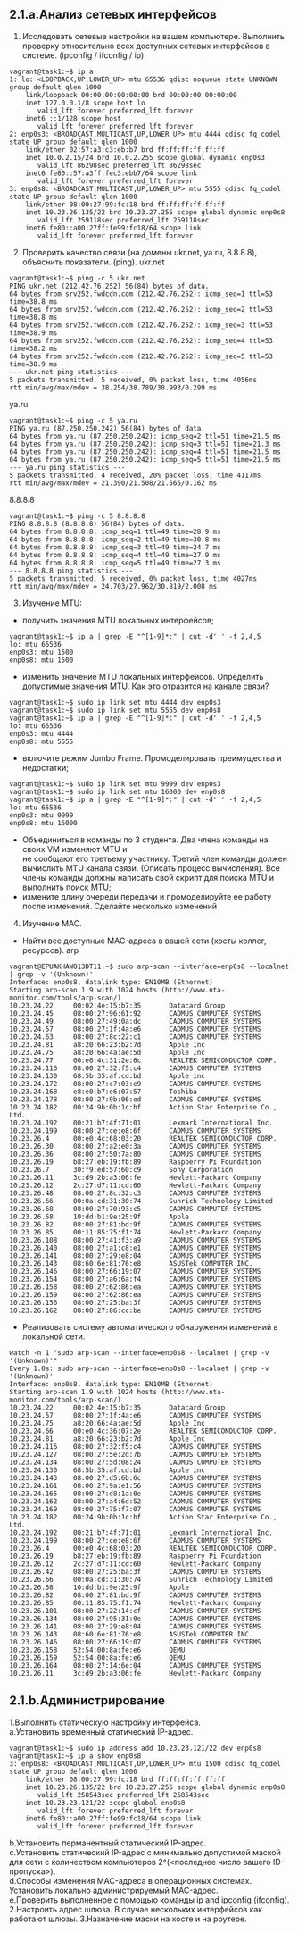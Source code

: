 ## 2.1.a.Анализ сетевых интерфейсов
1) Исследовать сетевые настройки на вашем компьютере. Выполнить проверку относительно 
всех доступных сетевых интерфейсов в системе. (ipconfig / ifconfig / ip).
```
vagrant@task1:~$ ip a
1: lo: <LOOPBACK,UP,LOWER_UP> mtu 65536 qdisc noqueue state UNKNOWN group default qlen 1000
    link/loopback 00:00:00:00:00:00 brd 00:00:00:00:00:00
    inet 127.0.0.1/8 scope host lo
       valid_lft forever preferred_lft forever
    inet6 ::1/128 scope host
       valid_lft forever preferred_lft forever
2: enp0s3: <BROADCAST,MULTICAST,UP,LOWER_UP> mtu 4444 qdisc fq_codel state UP group default qlen 1000
    link/ether 02:57:a3:c3:eb:b7 brd ff:ff:ff:ff:ff:ff
    inet 10.0.2.15/24 brd 10.0.2.255 scope global dynamic enp0s3
       valid_lft 86298sec preferred_lft 86298sec
    inet6 fe80::57:a3ff:fec3:ebb7/64 scope link
       valid_lft forever preferred_lft forever
3: enp0s8: <BROADCAST,MULTICAST,UP,LOWER_UP> mtu 5555 qdisc fq_codel state UP group default qlen 1000
    link/ether 08:00:27:99:fc:18 brd ff:ff:ff:ff:ff:ff
    inet 10.23.26.135/22 brd 10.23.27.255 scope global dynamic enp0s8
       valid_lft 259118sec preferred_lft 259118sec
    inet6 fe80::a00:27ff:fe99:fc18/64 scope link
       valid_lft forever preferred_lft forever
```
2) Проверить качество связи (на домены ukr.net, ya.ru, 8.8.8.8), объяснить показатели. (ping).
ukr.net
```
vagrant@task1:~$ ping -c 5 ukr.net
PING ukr.net (212.42.76.252) 56(84) bytes of data.
64 bytes from srv252.fwdcdn.com (212.42.76.252): icmp_seq=1 ttl=53 time=38.8 ms
64 bytes from srv252.fwdcdn.com (212.42.76.252): icmp_seq=2 ttl=53 time=38.8 ms
64 bytes from srv252.fwdcdn.com (212.42.76.252): icmp_seq=3 ttl=53 time=38.9 ms
64 bytes from srv252.fwdcdn.com (212.42.76.252): icmp_seq=4 ttl=53 time=38.2 ms
64 bytes from srv252.fwdcdn.com (212.42.76.252): icmp_seq=5 ttl=53 time=38.9 ms
--- ukr.net ping statistics ---
5 packets transmitted, 5 received, 0% packet loss, time 4056ms
rtt min/avg/max/mdev = 38.254/38.789/38.993/0.299 ms
```
ya.ru
```
vagrant@task1:~$ ping -c 5 ya.ru
PING ya.ru (87.250.250.242) 56(84) bytes of data.
64 bytes from ya.ru (87.250.250.242): icmp_seq=2 ttl=51 time=21.5 ms
64 bytes from ya.ru (87.250.250.242): icmp_seq=3 ttl=51 time=21.3 ms
64 bytes from ya.ru (87.250.250.242): icmp_seq=4 ttl=51 time=21.5 ms
64 bytes from ya.ru (87.250.250.242): icmp_seq=5 ttl=51 time=21.5 ms
--- ya.ru ping statistics ---
5 packets transmitted, 4 received, 20% packet loss, time 4117ms
rtt min/avg/max/mdev = 21.390/21.508/21.565/0.162 ms
```
8.8.8.8
```
vagrant@task1:~$ ping -c 5 8.8.8.8
PING 8.8.8.8 (8.8.8.8) 56(84) bytes of data.
64 bytes from 8.8.8.8: icmp_seq=1 ttl=49 time=28.9 ms
64 bytes from 8.8.8.8: icmp_seq=2 ttl=49 time=30.8 ms
64 bytes from 8.8.8.8: icmp_seq=3 ttl=49 time=24.7 ms
64 bytes from 8.8.8.8: icmp_seq=4 ttl=49 time=27.9 ms
64 bytes from 8.8.8.8: icmp_seq=5 ttl=49 time=27.3 ms
--- 8.8.8.8 ping statistics ---
5 packets transmitted, 5 received, 0% packet loss, time 4027ms
rtt min/avg/max/mdev = 24.703/27.962/30.819/2.008 ms
```
3) Изучение MTU:
- получить значения MTU локальных интерфейсов;
```
vagrant@task1:~$ ip a | grep -E "^[1-9]*:" | cut -d' ' -f 2,4,5
lo: mtu 65536
enp0s3: mtu 1500
enp0s8: mtu 1500
```
- изменить  значение  MTU  локальных  интерфейсов.  Определить  допустимые значения MTU. Как это отразится на канале связи? 
```
vagrant@task1:~$ sudo ip link set mtu 4444 dev enp0s3
vagrant@task1:~$ sudo ip link set mtu 5555 dev enp0s8
vagrant@task1:~$ ip a | grep -E "^[1-9]*:" | cut -d' ' -f 2,4,5
lo: mtu 65536
enp0s3: mtu 4444
enp0s8: mtu 5555
```
- включите режим Jumbo Frame. Промоделировать преимущества и недостатки;
```
vagrant@task1:~$ sudo ip link set mtu 9999 dev enp0s3
vagrant@task1:~$ sudo ip link set mtu 16000 dev enp0s8
vagrant@task1:~$ ip a | grep -E "^[1-9]*:" | cut -d' ' -f 2,4,5
lo: mtu 65536
enp0s3: mtu 9999
enp0s8: mtu 16000
```
- Объединиться в команды по 3 студента. Два члена команды на своих VM изменяют MTU  и  
не  сообщают  его  третьему  участнику.  Третий  член  команды  должен вычислить MTU канала связи. (Описать процесс вычисления). 
Все члены команды должны написать свой скрипт для поиска MTU и выполнить поиск MTU;
- измените длину очереди передачи и промоделируйте ее работу после изменений. Сделайте несколько изменений
4) Изучение MAC.
- Найти все доступные MAC-адреса в вашей сети (хосты коллег, ресурсов).
arp
```
vagrant@EPUAKHAW013DT11:~$ sudo arp-scan --interface=enp0s8 --localnet | grep -v '(Unknown)'
Interface: enp0s8, datalink type: EN10MB (Ethernet)
Starting arp-scan 1.9 with 1024 hosts (http://www.nta-monitor.com/tools/arp-scan/)
10.23.24.22     00:02:4e:15:b7:35       Datacard Group
10.23.24.45     08:00:27:96:61:92       CADMUS COMPUTER SYSTEMS
10.23.24.49     08:00:27:49:0a:dc       CADMUS COMPUTER SYSTEMS
10.23.24.57     08:00:27:1f:4a:e6       CADMUS COMPUTER SYSTEMS
10.23.24.63     08:00:27:8c:22:c1       CADMUS COMPUTER SYSTEMS
10.23.24.81     a8:20:66:23:b2:7d       Apple Inc
10.23.24.75     a8:20:66:4a:ae:5d       Apple Inc
10.23.24.77     00:e0:4c:31:2e:6c       REALTEK SEMICONDUCTOR CORP.
10.23.24.116    08:00:27:32:f5:c4       CADMUS COMPUTER SYSTEMS
10.23.24.130    68:5b:35:af:cd:bd       Apple inc
10.23.24.172    08:00:27:c7:03:e9       CADMUS COMPUTER SYSTEMS
10.23.24.168    e8:e0:b7:e6:07:57       Toshiba
10.23.24.178    08:00:27:9b:06:ed       CADMUS COMPUTER SYSTEMS
10.23.24.182    00:24:9b:0b:1c:bf       Action Star Enterprise Co., Ltd.
10.23.24.192    00:21:b7:4f:71:01       Lexmark International Inc.
10.23.24.199    08:00:27:ce:e8:6f       CADMUS COMPUTER SYSTEMS
10.23.26.4      00:e0:4c:68:03:20       REALTEK SEMICONDUCTOR CORP.
10.23.26.30     08:00:27:a2:e0:3a       CADMUS COMPUTER SYSTEMS
10.23.26.36     08:00:27:50:7a:80       CADMUS COMPUTER SYSTEMS
10.23.26.19     b8:27:eb:19:fb:89       Raspberry Pi Foundation
10.23.26.7      30:f9:ed:57:60:c9       Sony Corporation
10.23.26.11     3c:d9:2b:a3:06:fe       Hewlett-Packard Company
10.23.26.12     2c:27:d7:11:cd:60       Hewlett-Packard Company
10.23.26.48     08:00:27:8c:32:c3       CADMUS COMPUTER SYSTEMS
10.23.26.66     00:0a:cd:31:30:74       Sunrich Technology Limited
10.23.26.68     08:00:27:70:93:c5       CADMUS COMPUTER SYSTEMS
10.23.26.58     10:dd:b1:9e:25:9f       Apple
10.23.26.82     08:00:27:81:bd:9f       CADMUS COMPUTER SYSTEMS
10.23.26.85     00:11:85:75:f1:74       Hewlett-Packard Company
10.23.26.108    08:00:27:41:f3:a9       CADMUS COMPUTER SYSTEMS
10.23.26.140    08:00:27:a1:c8:e1       CADMUS COMPUTER SYSTEMS
10.23.26.141    08:00:27:29:e8:04       CADMUS COMPUTER SYSTEMS
10.23.26.143    08:60:6e:81:76:e8       ASUSTek COMPUTER INC.
10.23.26.146    08:00:27:66:19:07       CADMUS COMPUTER SYSTEMS
10.23.26.154    08:00:27:a6:6a:f4       CADMUS COMPUTER SYSTEMS
10.23.26.158    08:00:27:62:86:ea       CADMUS COMPUTER SYSTEMS
10.23.26.159    08:00:27:62:86:ea       CADMUS COMPUTER SYSTEMS
10.23.26.156    08:00:27:25:ba:3f       CADMUS COMPUTER SYSTEMS
10.23.26.162    08:00:27:86:cc:be       CADMUS COMPUTER SYSTEMS
```
- Реализовать систему автоматического обнаружения изменений в локальной сети. 
```
watch -n 1 "sudo arp-scan --interface=enp0s8 --localnet | grep -v '(Unknown)'"
Every 1.0s: sudo arp-scan --interface=enp0s8 --localnet | grep -v '(Unknown)'   
Interface: enp0s8, datalink type: EN10MB (Ethernet)
Starting arp-scan 1.9 with 1024 hosts (http://www.nta-monitor.com/tools/arp-scan/)
10.23.24.22     00:02:4e:15:b7:35       Datacard Group
10.23.24.57     08:00:27:1f:4a:e6       CADMUS COMPUTER SYSTEMS
10.23.24.75     a8:20:66:4a:ae:5d       Apple Inc
10.23.24.66     00:e0:4c:36:07:2e       REALTEK SEMICONDUCTOR CORP.
10.23.24.81     a8:20:66:23:b2:7d       Apple Inc
10.23.24.116    08:00:27:32:f5:c4       CADMUS COMPUTER SYSTEMS
10.23.24.127    08:00:27:5e:2d:7b       CADMUS COMPUTER SYSTEMS
10.23.24.134    08:00:27:5d:08:24       CADMUS COMPUTER SYSTEMS
10.23.24.130    68:5b:35:af:cd:bd       Apple inc
10.23.24.143    08:00:27:d5:6b:6c       CADMUS COMPUTER SYSTEMS
10.23.24.161    08:00:27:9a:e1:56       CADMUS COMPUTER SYSTEMS
10.23.24.165    08:00:27:d8:1a:0e       CADMUS COMPUTER SYSTEMS
10.23.24.162    08:00:27:a4:6d:52       CADMUS COMPUTER SYSTEMS
10.23.24.169    08:00:27:75:f7:07       CADMUS COMPUTER SYSTEMS
10.23.24.182    00:24:9b:0b:1c:bf       Action Star Enterprise Co., Ltd.
10.23.24.192    00:21:b7:4f:71:01       Lexmark International Inc.
10.23.24.199    08:00:27:ce:e8:6f       CADMUS COMPUTER SYSTEMS
10.23.26.4      00:e0:4c:68:03:20       REALTEK SEMICONDUCTOR CORP.
10.23.26.19     b8:27:eb:19:fb:89       Raspberry Pi Foundation
10.23.26.12     2c:27:d7:11:cd:60       Hewlett-Packard Company
10.23.26.42     08:00:27:25:ba:3f       CADMUS COMPUTER SYSTEMS
10.23.26.66     00:0a:cd:31:30:74       Sunrich Technology Limited
10.23.26.58     10:dd:b1:9e:25:9f       Apple
10.23.26.82     08:00:27:81:bd:9f       CADMUS COMPUTER SYSTEMS
10.23.26.85     00:11:85:75:f1:74       Hewlett-Packard Company
10.23.26.101    08:00:27:22:14:cf       CADMUS COMPUTER SYSTEMS
10.23.26.134    08:00:27:95:31:0e       CADMUS COMPUTER SYSTEMS
10.23.26.141    08:00:27:29:e8:04       CADMUS COMPUTER SYSTEMS
10.23.26.143    08:60:6e:81:76:e8       ASUSTek COMPUTER INC.
10.23.26.146    08:00:27:66:19:07       CADMUS COMPUTER SYSTEMS
10.23.26.158    52:54:00:8a:fe:e6       QEMU
10.23.26.159    52:54:00:8a:fe:e6       QEMU
10.23.26.164    08:00:27:14:6e:04       CADMUS COMPUTER SYSTEMS
10.23.26.11     3c:d9:2b:a3:06:fe       Hewlett-Packard Company
```
## 2.1.b.Администрирование
1.Выполнить статическую настройку интерфейса. <br>
a.Установить временный статический IP-адрес. 
```
vagrant@task1:~$ sudo ip address add 10.23.23.121/22 dev enp0s8
vagrant@task1:~$ ip a show enp0s8
3: enp0s8: <BROADCAST,MULTICAST,UP,LOWER_UP> mtu 1500 qdisc fq_codel state UP group default qlen 1000
    link/ether 08:00:27:99:fc:18 brd ff:ff:ff:ff:ff:ff
    inet 10.23.26.135/22 brd 10.23.27.255 scope global dynamic enp0s8
       valid_lft 258543sec preferred_lft 258543sec
    inet 10.23.23.121/22 scope global enp0s8
       valid_lft forever preferred_lft forever
    inet6 fe80::a00:27ff:fe99:fc18/64 scope link
       valid_lft forever preferred_lft forever
```
b.Установить перманентный статический IP-адрес. <br>
c.Установить статический IP-адрес с минимально допустимой маской для сети с количеством компьютеров 2^(<последнее число вашего ID-пропуска>). <br>
d.Способы изменения MAC-адреса в операционных системах. Установить локально администрируемый MAC-адрес. <br>
e.Проверить выполненное с помощью команды ip and ipconfig (ifconfig). <br>
2.Настроить адрес шлюза. В случае нескольких интерфейсов как работают шлюзы. 
3.Назначение маски на хосте и на роутере. 
